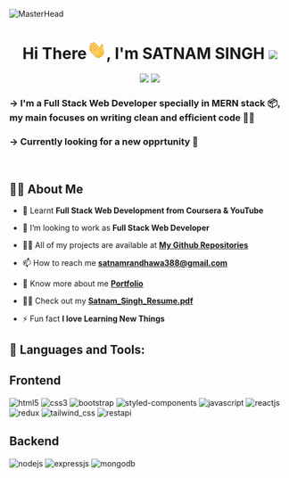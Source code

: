 ![MasterHead](https://image.avestagroup.net/root/root/images/142482020_ezgif-4-c92286709ec9.gif)

<h1 align="center">Hi There<img src="https://raw.githubusercontent.com/ABSphreak/ABSphreak/master/gifs/Hi.gif" width="35">, I'm SATNAM SINGH <img src="https://camo.githubusercontent.com/d3359cb00ab0b5ed8f2e1fe3fceb4fbaf3b614340f8c0db99c17b9f50b351770/68747470733a2f2f656d6f6a69732e736c61636b6d6f6a69732e636f6d2f656d6f6a69732f696d616765732f313533313834393433302f343234362f626c6f622d73756e676c61737365732e6769663f31353331383439343330" width="35"/></h1>

<div align="center">
 <img src="https://www.wingstechsolutions.com/wp-content/uploads/2022/03/full-stack-development.gif"/>
 <img src="https://readme-typing-svg.herokuapp.com?font=Fira+Code&weight=600&pause=1000&color=FF0000&center=true&width=435&lines=Full+Stack+Developer"/>
</div>

<div width="100%" display="flex">
<h3 align="left">→ I'm a Full Stack Web Developer specially in MERN stack 📦, my main focuses on writing clean and efficient code 👨‍💻</h3>
<h3 align="left">→ Currently looking for a new opprtunity 🤖</h3>
</div>
<br/>

## 🙋‍♂️ About Me

<div>

<p aling="left" width="48%" height="300">

- 🌱 Learnt **Full Stack Web Development from Coursera & YouTube**

- 👯 I’m looking to work as **Full Stack Web Developer**

- 👨‍💻 All of my projects are available at **[My Github Repositories](https://github.com/TechRandhawa?tab=repositories)**

- 📫 How to reach me **satnamrandhawa388@gmail.com**

- 🔭 Know more about me **[Portfolio](https://techrandhawa.github.io/)**

- 👨‍🎓 Check out my **[Satnam_Singh_Resume.pdf](https://firebasestorage.googleapis.com/v0/b/my-cv-portfolio.appspot.com/o/resume%2FSatnamSingh.pdf?alt=media&token=18661a67-c0b8-4150-b12a-82e1ffd45e7e)**



- ⚡ Fun fact **I love Learning New Things**

 </p>
 
 

 <!--  <img aling="right" alt="GIF" src="https://github.com/abhisheknaiidu/abhisheknaiidu/blob/master/code.gif?raw=true" width="48%" height="300" /> -->

 
 </div>

<!----------------------------------------------------- Languages and Tools --------------------------------------------------------->
## 🚀 Languages and Tools:
<div >
 <div ><h2>Frontend</h2>
 <img src="https://img.shields.io/badge/html5-%23E34F26.svg?style=for-the-badge&logo=html5&logoColor=white" align="center" alt="html5">
 <img src = "https://img.shields.io/badge/css3-%231572B6.svg?style=for-the-badge&logo=css3&logoColor=white" align="center" alt="css3">
 <img src="https://img.shields.io/badge/Bootstrap-563D7C?style=for-the-badge&logo=bootstrap&logoColor=white"  align="center" alt="bootstrap" />
 <img src="https://img.shields.io/badge/styled--components-DB7093?style=for-the-badge&logo=styled-components&logoColor=white" align="center" alt="styled-components" />
 <img src ="https://img.shields.io/badge/javascript-%23323330.svg?style=for-the-badge&logo=javascript&logoColor=%23F7DF1E" align="center" alt="javascript">
 <img src="https://img.shields.io/badge/React-20232A?style=for-the-badge&logo=react&logoColor=61DAFB"  align="center" alt="reactjs" />
 <img src="https://img.shields.io/badge/Redux-593D88?style=for-the-badge&logo=redux&logoColor=white"  align="center" alt="redux" />
 <img src = "https://encrypted-tbn0.gstatic.com/images?q=tbn:ANd9GcRUp5JJMa306NoNkeo4YhwcaN0aQq_08iiA2A&usqp=CAU" align="center" alt="tailwind_css"/>
 <img src="https://img.shields.io/badge/rest api-%23000000.svg?style=for-the-badge&logo=flask&logoColor=white" align="center" alt="restapi"/>  
</div>

  <div ><h2>Backend</h2> 
<img src="https://img.shields.io/badge/Node.js-339933?style=for-the-badge&logo=nodedotjs&logoColor=white" align="center" alt="nodejs" />
<img src="https://img.shields.io/badge/Express.js-000000?style=for-the-badge&logo=express&logoColor=white" align="center" alt="expressjs"/>
<img src="https://img.shields.io/badge/MongoDB-4EA94B?style=for-the-badge&logo=mongodb&logoColor=white" align="center" alt="mongodb"/>

